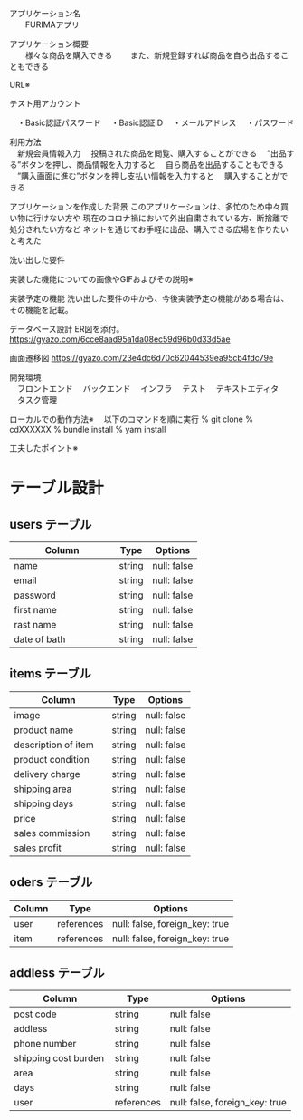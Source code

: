 アプリケーション名	
　　FURIMAアプリ

アプリケーション概要	
　　様々な商品を購入できる
　　また、新規登録すれば商品を自ら出品することもできる

URL※	


テスト用アカウント	

　・Basic認証パスワード
　・Basic認証ID
　・メールアドレス
　・パスワード

利用方法	
　新規会員情報入力
　投稿された商品を閲覧、購入することができる
　”出品する”ボタンを押し、商品情報を入力すると
　自ら商品を出品することもできる
　”購入画面に進む”ボタンを押し支払い情報を入力すると
　購入することができる

アプリケーションを作成した背景	
このアプリケーションは、多忙のため中々買い物に行けない方や
現在のコロナ禍において外出自粛されている方、断捨離で処分されたい方など
ネットを通じてお手軽に出品、購入できる広場を作りたいと考えた

洗い出した要件


実装した機能についての画像やGIFおよびその説明※	


実装予定の機能	
洗い出した要件の中から、今後実装予定の機能がある場合は、その機能を記載。

データベース設計	ER図を添付。
https://gyazo.com/6cce8aad95a1da08ec59d96b0d33d5ae


画面遷移図
https://gyazo.com/23e4dc6d70c62044539ea95cb4fdc79e	

開発環境	
　フロントエンド
　バックエンド
　インフラ
　テスト
　テキストエディタ
　タスク管理


ローカルでの動作方法※	
　以下のコマンドを順に実行
 % git clone
 % cdXXXXXX
 % bundle install
 % yarn install



工夫したポイント※	


# テーブル設計

## users テーブル

| Column                | Type   | Options     |
| ----------------------| ------ | ----------- |
| name                  | string | null: false |
| email                 | string | null: false |
| password　　　　　　    | string | null: false |
| first name            | string | null: false |
| rast name             | string | null: false |
| date of bath　　 　    | string | null: false |

## items テーブル

| Column                | Type   | Options     |
| ------                | ------ | ----------- |
| image                 | string | null: false |
| product name          | string | null: false |
| description of item   | string | null: false |
| product condition     | string | null: false |
| delivery charge       | string | null: false |
| shipping area         | string | null: false |
| shipping days　　   　 | string | null: false |
| price                 | string | null: false |
| sales commission      | string | null: false |
| sales profit          | string | null: false |

## oders テーブル

| Column                | Type       | Options                        |
| ----------------------| ---------- | ------------------------------ |
| user                  | references | null: false, foreign_key: true |
| item                  | references | null: false, foreign_key: true |

## addless テーブル

| Column                | Type       | Options                        |
| ----------------------| ---------- | -------------------------------|
| post code             | string     | null: false                    |
| addless               | string     | null: false                    |
| phone number   　　　  | string     | null: false                    |
| shipping cost burden  | string     | null: false                    |
| area                  | string     | null: false                    |
| days　　           　  | string     | null: false                    |
| user                  | references | null: false, foreign_key: true |

